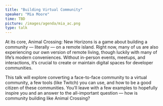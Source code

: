 ```yaml
---
title: "Building Virtual Community"
speaker: "Mia Moore"
time: TBD
picture: /images/agenda/mia_ac.png
type: talk
---
```


At its core, Animal Crossing: New Horizons is a game about building a community — literally — on a remote island. Right now, many of us are also experiencing our own version of remote living, though luckily with many of life’s modern conveniences. Without in-person events, meetups, and interactions, it’s crucial to create or maintain digital spaces for developer communities.

This talk will explore converting a face-to-face community to a virtual community, a few tools (like Twitch) you can use, and how to be a good citizen of these communities. You’ll leave with a few examples to hopefully inspire you and an answer to the all-important question — how is community building like Animal Crossing?

